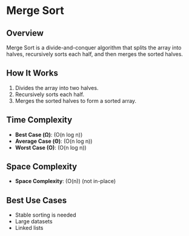 # Merge Sort

## Overview
Merge Sort is a divide-and-conquer algorithm that splits the array into halves, recursively sorts each half, and then merges the sorted halves.

## How It Works
1. Divides the array into two halves.
2. Recursively sorts each half.
3. Merges the sorted halves to form a sorted array.

## Time Complexity
- **Best Case (Ω)**: \(O(n log n)\)
- **Average Case (Θ)**: \(O(n log n)\)
- **Worst Case (O)**: \(O(n log n)\)

## Space Complexity
- **Space Complexity**: \(O(n)\) (not in-place)

## Best Use Cases
- Stable sorting is needed
- Large datasets
- Linked lists
